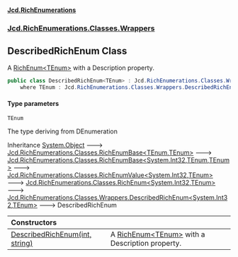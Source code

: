 #### [Jcd.RichEnumerations](index.md 'index')
### [Jcd.RichEnumerations.Classes.Wrappers](Jcd.RichEnumerations.Classes.Wrappers.md 'Jcd.RichEnumerations.Classes.Wrappers')

## DescribedRichEnum<TEnum> Class

A [RichEnum&lt;TEnum&gt;](RichEnum_TEnum_.md 'Jcd.RichEnumerations.Classes.RichEnum<TEnum>') with a Description property.

```csharp
public class DescribedRichEnum<TEnum> : Jcd.RichEnumerations.Classes.Wrappers.DescribedRichEnum<int, TEnum>
    where TEnum : Jcd.RichEnumerations.Classes.Wrappers.DescribedRichEnum<TEnum>
```
#### Type parameters

<a name='Jcd.RichEnumerations.Classes.Wrappers.DescribedRichEnum_TEnum_.TEnum'></a>

`TEnum`

The type deriving from DEnumeration

Inheritance [System.Object](https://docs.microsoft.com/en-us/dotnet/api/System.Object 'System.Object') &#129106; [Jcd.RichEnumerations.Classes.RichEnumBase&lt;](RichEnumBase_TEnumeration,TEnumeratedItem_.md 'Jcd.RichEnumerations.Classes.RichEnumBase<TEnumeration,TEnumeratedItem>')[TEnum](DescribedRichEnum_TEnum_.md#Jcd.RichEnumerations.Classes.Wrappers.DescribedRichEnum_TEnum_.TEnum 'Jcd.RichEnumerations.Classes.Wrappers.DescribedRichEnum<TEnum>.TEnum')[,](RichEnumBase_TEnumeration,TEnumeratedItem_.md 'Jcd.RichEnumerations.Classes.RichEnumBase<TEnumeration,TEnumeratedItem>')[TEnum](DescribedRichEnum_TEnum_.md#Jcd.RichEnumerations.Classes.Wrappers.DescribedRichEnum_TEnum_.TEnum 'Jcd.RichEnumerations.Classes.Wrappers.DescribedRichEnum<TEnum>.TEnum')[&gt;](RichEnumBase_TEnumeration,TEnumeratedItem_.md 'Jcd.RichEnumerations.Classes.RichEnumBase<TEnumeration,TEnumeratedItem>') &#129106; [Jcd.RichEnumerations.Classes.RichEnumBase&lt;](RichEnumBase_TValue,TEnumeration,TEnumeratedItem_.md 'Jcd.RichEnumerations.Classes.RichEnumBase<TValue,TEnumeration,TEnumeratedItem>')[System.Int32](https://docs.microsoft.com/en-us/dotnet/api/System.Int32 'System.Int32')[,](RichEnumBase_TValue,TEnumeration,TEnumeratedItem_.md 'Jcd.RichEnumerations.Classes.RichEnumBase<TValue,TEnumeration,TEnumeratedItem>')[TEnum](DescribedRichEnum_TEnum_.md#Jcd.RichEnumerations.Classes.Wrappers.DescribedRichEnum_TEnum_.TEnum 'Jcd.RichEnumerations.Classes.Wrappers.DescribedRichEnum<TEnum>.TEnum')[,](RichEnumBase_TValue,TEnumeration,TEnumeratedItem_.md 'Jcd.RichEnumerations.Classes.RichEnumBase<TValue,TEnumeration,TEnumeratedItem>')[TEnum](DescribedRichEnum_TEnum_.md#Jcd.RichEnumerations.Classes.Wrappers.DescribedRichEnum_TEnum_.TEnum 'Jcd.RichEnumerations.Classes.Wrappers.DescribedRichEnum<TEnum>.TEnum')[&gt;](RichEnumBase_TValue,TEnumeration,TEnumeratedItem_.md 'Jcd.RichEnumerations.Classes.RichEnumBase<TValue,TEnumeration,TEnumeratedItem>') &#129106; [Jcd.RichEnumerations.Classes.RichEnumValue&lt;](RichEnumValue_TValue,TEnum_.md 'Jcd.RichEnumerations.Classes.RichEnumValue<TValue,TEnum>')[System.Int32](https://docs.microsoft.com/en-us/dotnet/api/System.Int32 'System.Int32')[,](RichEnumValue_TValue,TEnum_.md 'Jcd.RichEnumerations.Classes.RichEnumValue<TValue,TEnum>')[TEnum](DescribedRichEnum_TEnum_.md#Jcd.RichEnumerations.Classes.Wrappers.DescribedRichEnum_TEnum_.TEnum 'Jcd.RichEnumerations.Classes.Wrappers.DescribedRichEnum<TEnum>.TEnum')[&gt;](RichEnumValue_TValue,TEnum_.md 'Jcd.RichEnumerations.Classes.RichEnumValue<TValue,TEnum>') &#129106; [Jcd.RichEnumerations.Classes.RichEnum&lt;](RichEnum_TValue,TEnum_.md 'Jcd.RichEnumerations.Classes.RichEnum<TValue,TEnum>')[System.Int32](https://docs.microsoft.com/en-us/dotnet/api/System.Int32 'System.Int32')[,](RichEnum_TValue,TEnum_.md 'Jcd.RichEnumerations.Classes.RichEnum<TValue,TEnum>')[TEnum](DescribedRichEnum_TEnum_.md#Jcd.RichEnumerations.Classes.Wrappers.DescribedRichEnum_TEnum_.TEnum 'Jcd.RichEnumerations.Classes.Wrappers.DescribedRichEnum<TEnum>.TEnum')[&gt;](RichEnum_TValue,TEnum_.md 'Jcd.RichEnumerations.Classes.RichEnum<TValue,TEnum>') &#129106; [Jcd.RichEnumerations.Classes.Wrappers.DescribedRichEnum&lt;](DescribedRichEnum_TValue,TEnum_.md 'Jcd.RichEnumerations.Classes.Wrappers.DescribedRichEnum<TValue,TEnum>')[System.Int32](https://docs.microsoft.com/en-us/dotnet/api/System.Int32 'System.Int32')[,](DescribedRichEnum_TValue,TEnum_.md 'Jcd.RichEnumerations.Classes.Wrappers.DescribedRichEnum<TValue,TEnum>')[TEnum](DescribedRichEnum_TEnum_.md#Jcd.RichEnumerations.Classes.Wrappers.DescribedRichEnum_TEnum_.TEnum 'Jcd.RichEnumerations.Classes.Wrappers.DescribedRichEnum<TEnum>.TEnum')[&gt;](DescribedRichEnum_TValue,TEnum_.md 'Jcd.RichEnumerations.Classes.Wrappers.DescribedRichEnum<TValue,TEnum>') &#129106; DescribedRichEnum<TEnum>

| Constructors                                                                                                                                                                               |                                                                                                                           |
|:-------------------------------------------------------------------------------------------------------------------------------------------------------------------------------------------|:--------------------------------------------------------------------------------------------------------------------------|
| [DescribedRichEnum(int, string)](DescribedRichEnum_TEnum_..ctor.iNJXiPalunn643UQX0lcAQ.md 'Jcd.RichEnumerations.Classes.Wrappers.DescribedRichEnum<TEnum>.DescribedRichEnum(int, string)') | A [RichEnum&lt;TEnum&gt;](RichEnum_TEnum_.md 'Jcd.RichEnumerations.Classes.RichEnum<TEnum>') with a Description property. |
